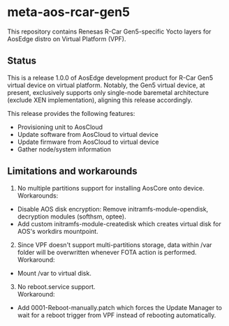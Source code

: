 # meta-aos-rcar-gen5
This repository contains Renesas R-Car Gen5-specific Yocto layers for AosEdge distro on Virtual Platform (VPF).
## Status
This is a release 1.0.0 of AosEdge development product for R-Car Gen5 virtual device on virtual platform. Notably, the Gen5 virtual device, at present, exclusively supports only single-node baremetal architecture (exclude XEN implementation), aligning this release accordingly.

This release provides the following features:
- Provisioning unit to AosCloud
- Update software from AosCloud to virtual device
- Update firmware from AosCloud to virtual device
- Gather node/system information

## Limitations and workarounds
1. No multiple partitions support for installing AosCore onto device.  
Workarounds:
- Disable AOS disk encryption: Remove initramfs-module-opendisk, decryption modules (softhsm, optee).
- Add custom initramfs-module-createdisk which creates virtual disk for AOS's workdirs mountpoint.

2. Since VPF doesn't support multi-partitions storage, data within /var folder will be overwritten whenever FOTA action is performed.  
Workaround:
- Mount /var to virtual disk.

3. No reboot.service support.  
Workaround:
- Add 0001-Reboot-manually.patch which forces the Update Manager to wait for a reboot trigger from VPF instead of rebooting automatically.
